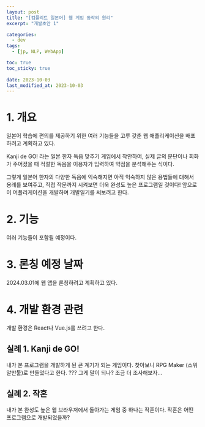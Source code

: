 ```yaml
---
layout: post
title: "[컴플리트 일본어] 웹 게임 동작의 원리"
excerpt: "개발초안 1"

categories:
  - dev
tags:
  - [jp, NLP, WebApp]

toc: true
toc_sticky: true
 
date: 2023-10-03
last_modified_at: 2023-10-03
---
```


# 1. 개요
일본어 학습에 편의를 제공하기 위한 여러 기능들을 고루 갖춘 웹 애플리케이션을 배포하려고 계획하고 있다.

Kanji de GO! 라는 일본 한자 독음 맞추기 게임에서 착안하여, 실제 글의 문단이나 회화가 주어졌을 때 적절한 독음을 이용자가 입력하여 약점을 분석해주는 식이다.

그렇게 일본어 한자의 다양한 독음에 익숙해지면 아직 익숙하지 않은 용법들에 대해서 용례를 보여주고, 직접 작문까지 시켜보면 더욱 완성도 높은 프로그램일 것이다! 앞으로 이 어플리케이션을 개발하며 개발일기를 써보려고 한다.
# 2. 기능

여러 기능들이 포함될 예정이다.
# 3. 론칭 예정 날짜

2024.03.01에 웹 앱을 론칭하려고 계획하고 있다.

# 4. 개발 환경 관련

개발 환경은 React나 Vue.js를 쓰려고 한다.

## 실례 1. Kanji de GO!
내가 본 프로그램을 개발하게 된 큰 계기가 되는 게임이다.
찾아보니 RPG Maker (소위 알만툴)로 만들었다고 한다.
??? 그게 말이 되나?
조금 더 조사해보자...
## 실례 2. 작혼
내가 본 완성도 높은 웹 브라우저에서 돌아가는 게임 중 하나는 작혼이다.
작혼은 어떤 프로그램으로 개발되었을까?